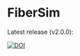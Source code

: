 # FiberSim

Latest release (v2.0.0):

[![DOI](https://zenodo.org/badge/DOI/10.5281/zenodo.5639222.svg)](https://doi.org/10.5281/zenodo.5639222)






